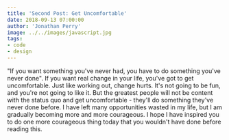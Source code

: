 ```yaml
---
title: 'Second Post: Get Uncomfortable'
date: 2018-09-13 07:00:00
author: 'Jonathan Perry'
image: ../../images/javascript.jpg
tags:
- code
- design
---
```


"If you want something you've never had, you have to do something you've never done". If you want real change in your life, you've got to get uncomfortable. Just like working out, change hurts. It's not going to be fun, and you're not going to like it. But the greatest people will not be content with the status quo and get uncomfortable - they'll do something they've never done before. I have left many opportunities wasted in my life, but I am gradually becoming more and more courageous. I hope I have inspired you to do one more courageous thing today that you wouldn't have done before reading this.
